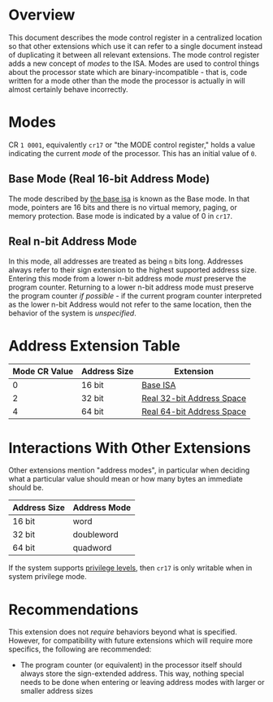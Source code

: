 # Overview

This document describes the mode control register in a centralized location so that other extensions which use it can refer to a single document
instead of duplicating it between all relevant extensions. The mode control register adds a new concept of _modes_ to the ISA. Modes are used to
control things about the processor state which are binary-incompatible - that is, code written for a mode other than the mode the
processor is actually in will almost certainly behave incorrectly.

# Modes

CR `1 0001`, equivalently `cr17` or "the MODE control register," holds a value indicating the current
_mode_ of the processor. This has an initial value of `0`.

## Base Mode (Real 16-bit Address Mode)

The mode described by [the base isa](../../base-isa.md) is known as the
Base mode. In that mode, pointers are 16 bits and there is no virtual memory, paging, or memory protection.
Base mode is indicated by a value of 0 in `cr17`.

## Real n-bit Address Mode

In this mode, all addresses are treated as being `n` bits long. Addresses always refer to their sign extension to the highest supported address size.
Entering this mode from a lower n-bit address mode _must_ preserve the program counter. Returning to a lower n-bit address mode must preserve the program
counter _if possible_ - if the current program counter interpreted as the lower n-bit Address would not refer to the same location, then the behavior of
the system is _unspecified_.

# Address Extension Table

| Mode CR Value | Address Size | Extension                                                   |
|---------------|--------------|-------------------------------------------------------------|
| 0             | 16 bit       | [Base ISA](../base-isa.md)                                  |
| 2             | 32 bit       | [Real 32-bit Address Space](32-bit-address-space/README.md) |
| 4             | 64 bit       | [Real 64-bit Address Space](64-bit-address-space/README.md) |

# Interactions With Other Extensions

Other extensions mention "address modes", in particular when deciding what a particular value
should mean or how many bytes an immediate should be.

| Address Size | Address Mode |
|--------------|--------------|
| 16 bit       | word         |
| 32 bit       | doubleword   |
| 64 bit       | quadword     |

If the system supports [privilege levels](../privileged-mode/), then `cr17` is only writable when in system privilege mode.

# Recommendations

This extension does not _require_ behaviors beyond what is specified. However, for compatibility with future
extensions which will require more specifics, the following are recommended:

* The program counter (or equivalent) in the processor itself should always store the sign-extended address.
  This way, nothing special needs to be done when entering or leaving address modes with larger or smaller address sizes
